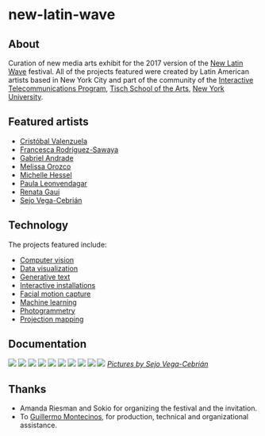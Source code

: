 # new-latin-wave

## About

Curation of new media arts exhibit for the 2017 version of the [New Latin Wave](http://newlatinwave.com/) festival. All of the projects featured were created by Latin American artists based in New York City and part of the community of the [Interactive Telecommunications Program](https://tisch.nyu.edu/itp), [Tisch School of the Arts](https://tisch.nyu.edu/), [New York University](http://www.nyu.edu/).

## Featured artists

* [Cristóbal Valenzuela](http://cvalenzuelab.com/)
* [Francesca Rodríguez-Sawaya](http://www.franrodriguezsawaya.com/)
* [Gabriel Andrade](http://www.gandradep.com/)
* [Melissa Orozco](https://escenaconsejo.org/en/)
* [Michelle Hessel](http://www.michellehessel.com/)
* [Paula Leonvendagar](http://www.paulaleonvendagar.com/)
* [Renata Gaui](https://renatagaui.com/)
* [Sejo Vega-Cebrián](https://escenaconsejo.org/en/)

## Technology

The projects featured include:

* [Computer vision](https://en.wikipedia.org/wiki/Computer_vision)
* [Data visualization](https://en.wikipedia.org/wiki/Data_visualization)
* [Generative text](https://en.wikipedia.org/wiki/Generative_art)
* [Interactive installations](https://en.wikipedia.org/wiki/Installation_art)
* [Facial motion capture](https://en.wikipedia.org/wiki/Facial_motion_capture)
* [Machine learning](https://en.wikipedia.org/wiki/Machine_learning)
* [Photogrammetry](https://en.wikipedia.org/wiki/Photogrammetry)
* [Projection mapping](https://en.wikipedia.org/wiki/Projection_mapping)

## Documentation
![](https://github.com/montoyamoraga/new-latin-wave/blob/master/documentation/new-latin-wave-0.jpg)
![](https://github.com/montoyamoraga/new-latin-wave/blob/master/documentation/new-latin-wave-1.jpg)
![](https://github.com/montoyamoraga/new-latin-wave/blob/master/documentation/new-latin-wave-2.jpg)
![](https://github.com/montoyamoraga/new-latin-wave/blob/master/documentation/new-latin-wave-3.jpg)
![](https://github.com/montoyamoraga/new-latin-wave/blob/master/documentation/new-latin-wave-4.jpg)
![](https://github.com/montoyamoraga/new-latin-wave/blob/master/documentation/new-latin-wave-5.jpg)
![](https://github.com/montoyamoraga/new-latin-wave/blob/master/documentation/new-latin-wave-6.jpg)
![](https://github.com/montoyamoraga/new-latin-wave/blob/master/documentation/new-latin-wave-7.jpg)
![](https://github.com/montoyamoraga/new-latin-wave/blob/master/documentation/new-latin-wave-8.jpg)
![](https://github.com/montoyamoraga/new-latin-wave/blob/master/documentation/new-latin-wave-9.jpg)
[*Pictures by Sejo Vega-Cebrián*](https://escenaconsejo.org/en/)


## Thanks

* Amanda Riesman and Sokio for organizing the festival and the invitation.
* To [Guillermo Montecinos](http://guillemontecinos.cl), for production, technical and organizational assistance.
